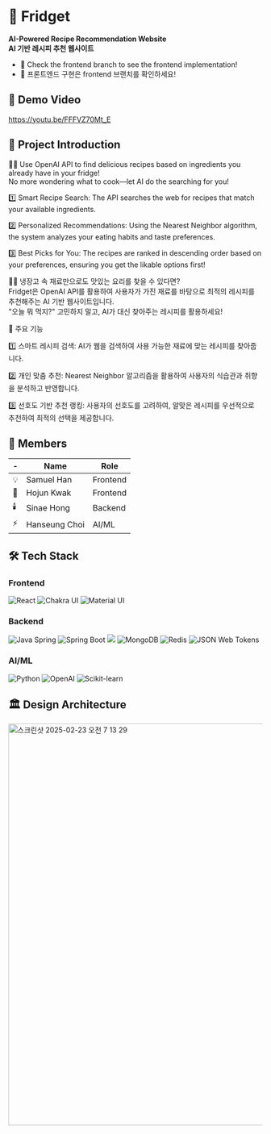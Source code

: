 # 🍏 Fridget
**AI-Powered Recipe Recommendation Website**
<br>**AI 기반 레시피 추천 웹사이트**

- 🔎 Check the frontend branch to see the frontend implementation!
- 🔎 프론트엔드 구현은 frontend 브랜치를 확인하세요!
  
## 🎥 Demo Video
https://youtu.be/FFFVZ70Mt_E

## 📌 Project Introduction
<p> 🛒✨ Use OpenAI API to find delicious recipes based on ingredients you already have in your fridge! 
<br>No more wondering what to cook—let AI do the searching for you!</p>

<p> 1️⃣ Smart Recipe Search: The API searches the web for recipes that match your available ingredients.</p>
<p> 2️⃣ Personalized Recommendations: Using the Nearest Neighbor algorithm, the system analyzes your eating habits and taste preferences.</p>
<p> 3️⃣ Best Picks for You: The recipes are ranked in descending order based on your preferences, ensuring you get the likable options first!</p>

🛒✨ 냉장고 속 재료만으로도 맛있는 요리를 찾을 수 있다면?
<br> Fridget은 OpenAI API를 활용하여 사용자가 가진 재료를 바탕으로 최적의 레시피를 추천해주는 AI 기반 웹사이트입니다.
<br>"오늘 뭐 먹지?" 고민하지 말고, AI가 대신 찾아주는 레시피를 활용하세요!

🚀 주요 기능
<p> 1️⃣ 스마트 레시피 검색: AI가 웹을 검색하여 사용 가능한 재료에 맞는 레시피를 찾아줍니다.
<p> 2️⃣ 개인 맞춤 추천: Nearest Neighbor 알고리즘을 활용하여 사용자의 식습관과 취향을 분석하고 반영합니다.
<p> 3️⃣ 선호도 기반 추천 랭킹: 사용자의 선호도를 고려하여, 알맞은 레시피를 우선적으로 추천하여 최적의 선택을 제공합니다.

## 🫡 Members
|-|Name|Role|
|--|------|---|
|💡|Samuel Han|Frontend|
|💎|Hojun Kwak|Frontend|
|🕯️|Sinae Hong|Backend|
|⚡️|Hanseung Choi|AI/ML|

## 🛠️ Tech Stack
### Frontend
![React](https://img.shields.io/badge/React-61DAFB?style=for-the-badge&logo=react&logoColor=white)
![Chakra UI](https://img.shields.io/badge/Chakra%20UI-319795?style=for-the-badge&logo=chakraui&logoColor=white)
![Material UI](https://img.shields.io/badge/Material%20UI-0081CB?style=for-the-badge&logo=mui&logoColor=white)

### Backend
![Java Spring](https://img.shields.io/badge/Java%20Spring-6DB33F?style=for-the-badge&logo=spring&logoColor=white)
![Spring Boot](https://img.shields.io/badge/Spring%20Boot-6DB33F?style=for-the-badge&logo=springboot&logoColor=white)
<img src="https://img.shields.io/badge/gradle-02303A?style=for-the-badge&logo=gradle&logoColor=white">
![MongoDB](https://img.shields.io/badge/MongoDB-47A248?style=for-the-badge&logo=mongodb&logoColor=white)
![Redis](https://img.shields.io/badge/Redis-DC382D?style=for-the-badge&logo=redis&logoColor=white)
![JSON Web Tokens](https://img.shields.io/badge/JSON%20Web%20Tokens-000000?style=for-the-badge&logo=jsonwebtokens&logoColor=white)

### AI/ML
![Python](https://img.shields.io/badge/Python-3776AB?style=for-the-badge&logo=python&logoColor=white)
![OpenAI](https://img.shields.io/badge/OpenAI-412991?style=for-the-badge&logo=openai&logoColor=white)
![Scikit-learn](https://img.shields.io/badge/Scikit--learn-F7931E?style=for-the-badge&logo=scikit-learn&logoColor=white)

## 🏛️ Design Architecture
<img width="797" alt="스크린샷 2025-02-23 오전 7 13 29" src="https://github.com/user-attachments/assets/1ec24ccb-e0a5-43ee-b839-1daa15e33d2e" />
